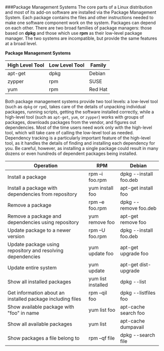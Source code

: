 ###Package Management Systems
The core parts of a Linux distribution and most of its add-on software are installed via the Package Management System. Each package contains the files and other instructions needed to make one software component work on the system. Packages can depend on each other. There are two broad families of package managers: those based on **dpkg** and those which use **rpm** as their low-level package manager. The two systems are incompatible, but provide the same features at a broad level.

**Package Management Systems**

|High Level Tool|Low Level Tool|Family|
|---------------|--------------|------|
|apt-get|dpkg|Debian|
|zypper|rpm|SUSE|
|yum|rpm|Red Hat|

Both package management systems provide two tool levels: a low-level tool (such as ``dpkg`` or ``rpm``), takes care of the details of unpacking individual packages, running scripts, getting the software installed correctly, while a high-level tool (such as ``apt-get``, ``yum``, or ``zypper``) works with groups of packages, downloads packages from the vendor, and figures out dependencies. Most of the time users need work only with the high-level tool, which will take care of calling the low-level tool as needed. Dependency tracking is a particularly important feature of the high-level tool, as it handles the details of finding and installing each dependency for you. Be careful, however, as installing a single package could result in many dozens or even hundreds of dependent packages being installed.

|Operation|RPM|Debian|
|---------|-----------|-----------|
|Install a package|rpm –i foo.rpm|dpkg --install foo.deb|
|Install a package with dependencies from repository|yum install foo|apt-get install foo|
|Remove a package|rpm –e foo.rpm|dpkg --remove foo.deb|
|Remove a package and dependencies using repository|yum remove foo|apt-get remove foo|
|Update package to a newer version|rpm –U foo.rpm|dpkg --install foo.deb|
|Update package using repository and resolving dependencies|yum update foo|apt-get upgrade foo|
|Update entire system|yum update|apt-get dist-upgrade|
|Show all installed packages|yum list installed|dpkg --list|
|Get information about an installed package including files|rpm –qil foo|dpkg --listfiles foo|
|Show available package with "foo" in name|yum list foo|apt-cache search foo|
|Show all available packages|yum list|apt-cache dumpavail|
|Show packages a file belong to|rpm –qf file|dpkg --search file|
